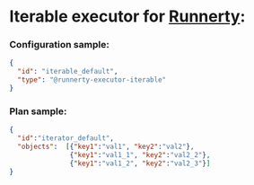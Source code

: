 # Iterable executor for [Runnerty]:

### Configuration sample:
```json
{
  "id": "iterable_default",
  "type": "@runnerty-executor-iterable"
}
```

### Plan sample:
```json
{
  "id":"iterator_default",
  "objects":  [{"key1":"val1", "key2":"val2"},
               {"key1":"val1_1", "key2":"val2_2"},
               {"key1":"val1_2", "key2":"val2_3"}]
}
```


[Runnerty]: http://www.runnerty.io

